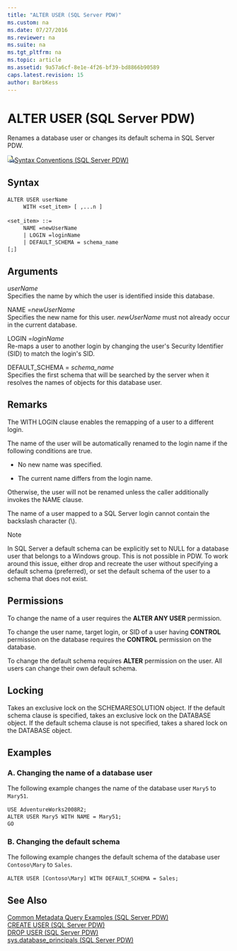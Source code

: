 ```yaml
---
title: "ALTER USER (SQL Server PDW)"
ms.custom: na
ms.date: 07/27/2016
ms.reviewer: na
ms.suite: na
ms.tgt_pltfrm: na
ms.topic: article
ms.assetid: 9a57a6cf-8e1e-4f26-bf39-bd8866b90589
caps.latest.revision: 15
author: BarbKess
---
```

# ALTER USER (SQL Server PDW)
Renames a database user or changes its default schema in SQL Server PDW.  
  
![Topic link icon](../../mpp/sqlpdw/media/Topic_Link.gif "Topic_Link")[Syntax Conventions &#40;SQL Server PDW&#41;](../../mpp/sqlpdw/syntax-conventions-sql-server-pdw.md)  
  
## Syntax  
  
```  
ALTER USER userName    
     WITH <set_item> [ ,...n ]  
  
<set_item> ::=   
     NAME =newUserName   
     | LOGIN =loginName  
     | DEFAULT_SCHEMA = schema_name  
[;]  
```  
  
## Arguments  
*userName*  
Specifies the name by which the user is identified inside this database.  
  
NAME =*newUserName*  
Specifies the new name for this user. *newUserName* must not already occur in the current database.  
  
LOGIN =*loginName*  
Re-maps a user to another login by changing the user's Security Identifier (SID) to match the login's SID.  
  
DEFAULT_SCHEMA = *schema_name*  
Specifies the first schema that will be searched by the server when it resolves the names of objects for this database user.  
  
## Remarks  
The WITH LOGIN clause enables the remapping of a user to a different login.  
  
The name of the user will be automatically renamed to the login name if the following conditions are true.  
  
-   No new name was specified.  
  
-   The current name differs from the login name.  
  
Otherwise, the user will not be renamed unless the caller additionally invokes the NAME clause.  
  
The name of a user mapped to a SQL Server login cannot contain the backslash character (\\).  
  
> [!NOTE]  
> In SQL Server a default schema can be explicitly set to NULL for a database user that belongs to a Windows group. This is not possible in PDW. To work around this issue, either drop and recreate the user without specifying a default schema (preferred), or set the default schema of the user to a schema that does not exist.  
  
## Permissions  
To change the name of a user requires the **ALTER ANY USER** permission.  
  
To change the user name, target login, or SID of a user having **CONTROL** permission on the database requires the **CONTROL** permission on the database.  
  
To change the default schema requires **ALTER** permission on the user. All users can change their own default schema.  
  
## Locking  
Takes an exclusive lock on the SCHEMARESOLUTION object. If the default schema clause is specified, takes an exclusive lock on the DATABASE object. If the default schema clause is not specified, takes a shared lock on the DATABASE object.  
  
## Examples  
  
### A. Changing the name of a database user  
The following example changes the name of the database user `Mary5` to `Mary51`.  
  
```  
USE AdventureWorks2008R2;  
ALTER USER Mary5 WITH NAME = Mary51;  
GO  
```  
  
### B. Changing the default schema  
The following example changes the default schema of the database user `Contoso\Mary` to `Sales`.  
  
```  
ALTER USER [Contoso\Mary] WITH DEFAULT_SCHEMA = Sales;  
```  
  
## See Also  
[Common Metadata Query Examples &#40;SQL Server PDW&#41;](../../mpp/sqlpdw/common-metadata-query-examples-sql-server-pdw.md)  
[CREATE USER &#40;SQL Server PDW&#41;](../../mpp/sqlpdw/create-user-sql-server-pdw.md)  
[DROP USER &#40;SQL Server PDW&#41;](../../mpp/sqlpdw/drop-user-sql-server-pdw.md)  
[sys.database_principals &#40;SQL Server PDW&#41;](../../mpp/sqlpdw/sys-database-principals-sql-server-pdw.md)  
  

